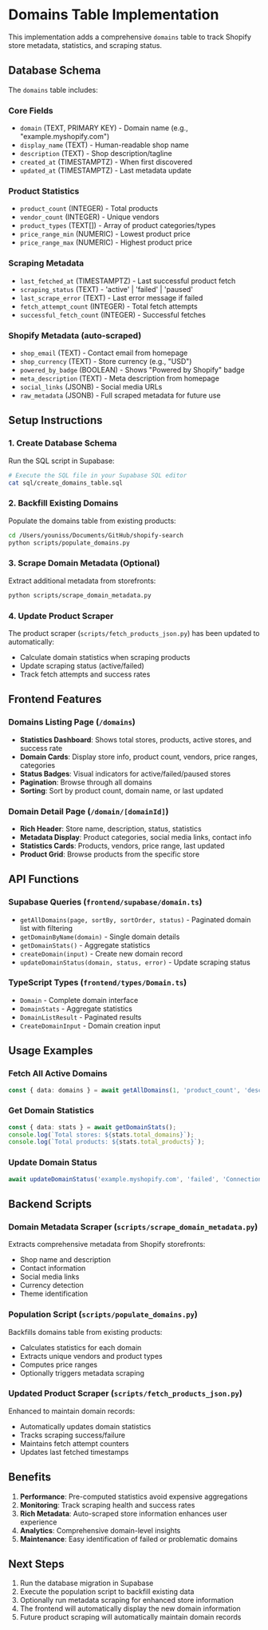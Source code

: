 # Domains Table Implementation

This implementation adds a comprehensive `domains` table to track Shopify store metadata, statistics, and scraping status.

## Database Schema

The `domains` table includes:

### Core Fields

- `domain` (TEXT, PRIMARY KEY) - Domain name (e.g., "example.myshopify.com")
- `display_name` (TEXT) - Human-readable shop name
- `description` (TEXT) - Shop description/tagline
- `created_at` (TIMESTAMPTZ) - When first discovered
- `updated_at` (TIMESTAMPTZ) - Last metadata update

### Product Statistics

- `product_count` (INTEGER) - Total products
- `vendor_count` (INTEGER) - Unique vendors
- `product_types` (TEXT[]) - Array of product categories/types
- `price_range_min` (NUMERIC) - Lowest product price
- `price_range_max` (NUMERIC) - Highest product price

### Scraping Metadata

- `last_fetched_at` (TIMESTAMPTZ) - Last successful product fetch
- `scraping_status` (TEXT) - 'active' | 'failed' | 'paused'
- `last_scrape_error` (TEXT) - Last error message if failed
- `fetch_attempt_count` (INTEGER) - Total fetch attempts
- `successful_fetch_count` (INTEGER) - Successful fetches

### Shopify Metadata (auto-scraped)

- `shop_email` (TEXT) - Contact email from homepage
- `shop_currency` (TEXT) - Store currency (e.g., "USD")
- `powered_by_badge` (BOOLEAN) - Shows "Powered by Shopify" badge
- `meta_description` (TEXT) - Meta description from homepage
- `social_links` (JSONB) - Social media URLs
- `raw_metadata` (JSONB) - Full scraped metadata for future use

## Setup Instructions

### 1. Create Database Schema

Run the SQL script in Supabase:

```bash
# Execute the SQL file in your Supabase SQL editor
cat sql/create_domains_table.sql
```

### 2. Backfill Existing Domains

Populate the domains table from existing products:

```bash
cd /Users/youniss/Documents/GitHub/shopify-search
python scripts/populate_domains.py
```

### 3. Scrape Domain Metadata (Optional)

Extract additional metadata from storefronts:

```bash
python scripts/scrape_domain_metadata.py
```

### 4. Update Product Scraper

The product scraper (`scripts/fetch_products_json.py`) has been updated to automatically:

- Calculate domain statistics when scraping products
- Update scraping status (active/failed)
- Track fetch attempts and success rates

## Frontend Features

### Domains Listing Page (`/domains`)

- **Statistics Dashboard**: Shows total stores, products, active stores, and success rate
- **Domain Cards**: Display store info, product count, vendors, price ranges, categories
- **Status Badges**: Visual indicators for active/failed/paused stores
- **Pagination**: Browse through all domains
- **Sorting**: Sort by product count, domain name, or last updated

### Domain Detail Page (`/domain/[domainId]`)

- **Rich Header**: Store name, description, status, statistics
- **Metadata Display**: Product categories, social media links, contact info
- **Statistics Cards**: Products, vendors, price range, last updated
- **Product Grid**: Browse products from the specific store

## API Functions

### Supabase Queries (`frontend/supabase/domain.ts`)

- `getAllDomains(page, sortBy, sortOrder, status)` - Paginated domain list with filtering
- `getDomainByName(domain)` - Single domain details
- `getDomainStats()` - Aggregate statistics
- `createDomain(input)` - Create new domain record
- `updateDomainStatus(domain, status, error)` - Update scraping status

### TypeScript Types (`frontend/types/Domain.ts`)

- `Domain` - Complete domain interface
- `DomainStats` - Aggregate statistics
- `DomainListResult` - Paginated results
- `CreateDomainInput` - Domain creation input

## Usage Examples

### Fetch All Active Domains

```typescript
const { data: domains } = await getAllDomains(1, 'product_count', 'desc', 'active');
```

### Get Domain Statistics

```typescript
const { data: stats } = await getDomainStats();
console.log(`Total stores: ${stats.total_domains}`);
console.log(`Total products: ${stats.total_products}`);
```

### Update Domain Status

```typescript
await updateDomainStatus('example.myshopify.com', 'failed', 'Connection timeout');
```

## Backend Scripts

### Domain Metadata Scraper (`scripts/scrape_domain_metadata.py`)

Extracts comprehensive metadata from Shopify storefronts:

- Shop name and description
- Contact information
- Social media links
- Currency detection
- Theme identification

### Population Script (`scripts/populate_domains.py`)

Backfills domains table from existing products:

- Calculates statistics for each domain
- Extracts unique vendors and product types
- Computes price ranges
- Optionally triggers metadata scraping

### Updated Product Scraper (`scripts/fetch_products_json.py`)

Enhanced to maintain domain records:

- Automatically updates domain statistics
- Tracks scraping success/failure
- Maintains fetch attempt counters
- Updates last fetched timestamps

## Benefits

1. **Performance**: Pre-computed statistics avoid expensive aggregations
2. **Monitoring**: Track scraping health and success rates
3. **Rich Metadata**: Auto-scraped store information enhances user experience
4. **Analytics**: Comprehensive domain-level insights
5. **Maintenance**: Easy identification of failed or problematic domains

## Next Steps

1. Run the database migration in Supabase
2. Execute the population script to backfill existing data
3. Optionally run metadata scraping for enhanced store information
4. The frontend will automatically display the new domain information
5. Future product scraping will automatically maintain domain records
